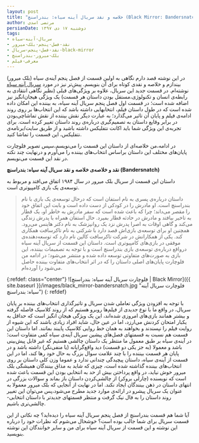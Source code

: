 ```yaml
---
layout: post
title: "خلاصه و نقد سریال آینه سیاه: بندراسنچ (Black Mirror: Bandersnatch)"
author: مرتضی اسدی
persianDate: دوشنبه ۱۷ دی ۱۳۹۷
tags:
- سریال-آینه-سیاه
- نقد-فصل-پنجم-بلک-میرور
- نقد-فصل-پنجم-سریال-black-mirror
- بلک-میرور-بندراسنچ
- معرفی-فیلم
---
```


در این نوشته قصد دارم نگاهی به اولین قسمت از فصل پنجم آینه‌ی سیاه (بلک میرور) بیندازم و خلاصه و نقدی کوتاه برای آن بنویسم. پیش‌تر نیز در مورد [سریال آینه سیاه](http://asadiweb.ir/tag/%D8%B3%D8%B1%DB%8C%D8%A7%D9%84-%D8%A2%DB%8C%D9%86%D9%87-%D8%B3%DB%8C%D8%A7%D9%87) نوشته‌ام. در قسمت جدید این سریال، علاوه بر ویژگی‌های قبلی (نظیر نگاهی انتقادی به رابطه‌ی انسان و تکنولوژی،‌مستقل بودن داستان هر قسمت) یک ویژگی هیجان‌انگیز نیز اضافه شده است؛ در قسمت اول فصل پنجم سریال آینه سیاه، به بیننده این امکان داده شده است که در طول داستان فیلم، انتخابهایی داشته باشد که این انتخاب‌ها بر روی روند ادامه‌ی فیلم و پایان آن تاثیر می‌گذارد؛ به عبارت دیگر نقش بیننده از نقش تماشاچی‌بودن در برابر وقایع داستان به تصمیم‌گیری درباره‌ی روند داستان تغییر کرده است. برای تجربه‌ی این ویژگی شما باید اکانت نتفلیکس داشته باشید و از طریق سایت/برنامه‌ی نتفلیکس، این قسمت را تماشا کنید. 




در ادامه،‌من خلاصه‌ای از داستان این قسمت را می‌نویسم،‌سپس تصویر فلوچارت پایان‌های مختلف این داستان براساس انتخاب‌های بیننده را می‌آورم و درنهایت چند نکته در نقد این قسمت می‌نویسم.


**نقد و خلاصه‌ی خلاصه و نقد سریال آینه سیاه: بندراسنچ (Bandersnatch)**

داستان این قسمت از سریال بلک میرور در سال ۱۹۸۴ اتفاق می‌افتد و مربوط به توسعه‌ی یک بازی کامپیوتری است.

> داستان درباره‌ی پسری به نام استفان است که درحال توسعه‌ی یک بازی با نام بندراسنچ است. او مادرش را در کودکی از دست داده است و بابت این اتفاق خود را مقصر می‌داند؛ چرا که باعث شده است که سفر مادرش به خاطر او،‌ یک قطار به تاخیر بیافتد و مادرش در حادثه قطار بمیرد. حال استفان همراه با پدرش زندگی می‌کند و گاهی اوقات به اصرا پدرش نزد یک روانپزشک به نام دکتر هاینس می‌رود. همچنین او برای توسعه‌ی بازی‌اش قصد دارد با شرکتی به نام تاکرسافت همکاری کند. یکی از همکارانش در شرکت تاکرسافت کالین نام دارد که توسعه‌دهنده‌ی موفقی در بازی‌های کامپیوتری است. داستان این قسمت از سریال آینه سیاه درواقع درباره‌ی توسعه‌ی بازی بندراسنچ است و با توجه به تصمیمات بیننده، این بازی به صورت‌های متفاوتی توسعه داده شده و منتشر می‌شود؛ در ادامه من فلوچارت پایان‌های اصلی داستان را که در اثر انتخاب‌های متفاوت بیننده حاصل می‌شود را آورده‌ام.

{:refdef: class="center"}
![فلوچارت سریال آینه سیاه: بندراسنچ | Black Mirror]({{ site.baseurl }}/images/black_mirror-bandersnatch.jpg "فلوچارت سریال آینه سیاه: بندراسنچ")
{: refdef}


با توجه به افزودن ویژگی تعاملی شدن سریال و تاثیرگذاری انتخاب‌های بیننده بر پایان سریال،‌ در واقع ما با نوع جدیدی از فیلم‌ها روبرو هستیم که از روند کلاسیک فاصله گرفته و بیشتر همانند بازی‌های امروزی شده‌اند،‌ این یک ویژگی هیجان انگیز است که حداقل به یکبار امتحان کردنش می‌ارزد، اما در عین حال، شاید افراد زیادی باشند که این شیوه از روایت فیلم را نپسندند و بخواهند به همان خط روایی کلاسیک پایبند بمانند. اما داستان این قسمت هم نسبت به قسمتهای فصل‌های پیشین سریال آینه‌ی سیاه کمی متفاوت است؛ در آینه‌ی سیاه بر طبق معمول ما منتظر یک داستان چالشی هستیم که غیر قابل پیش‌بینی باشد و معمولا (به جز یکی دو قسمت) دید واقع‌گرایانه (یا منفی‌نگر) داشته باشد و در پایان هر قسمت بیننده را با چند علامت سوال بزرگ به حال خود رها کند،‌ اما در این قسمت از آینه‌ی سیاه،‌ داستان پیچیدگی چندانی ندارد و عموما وزن کلی داستان بر روی انتخاب‌های بیننده گذاشته شده است،‌ چیزی که شاید به مذاق بینندگان همیشگی بلک میرور خوش نیاید،‌ در واقع پرداختن بیش از حد به انتخابی بودن این قسمت باعث شده است که نویسنده (چارلی بروکر) از چالشی‌کردن داستان باز بماند و سوالات بزرگی در انتهای داستان در ذهن بینندگان ایجاد نکند. اما در نهایت از آنجایی که بلک میرور معمولا به عنوان یک سریال پیشرو در ارائه‌ی موارد جدید مطرح می‌شود،‌پس می‌توان این تغییر روند داستان را به فال نیک گرفت و منتظر قسمتهای جدیدتر با داستان انتخابی- چالشی‌تری باشیم.


آیا شما هم قسمت بندراسنچ از فصل پنجم سریال آینه سیاه را دیده‌اید؟ چه نکاتی از این قسمت سریال برای شما جالب بوده است؟ خوشحال می‌شوم که نظرات خود را درباره این نوشته و این قسمت‌ از سریال آینه سیاه برای من و سایر خوانندگان این نوشته بنویسید.
